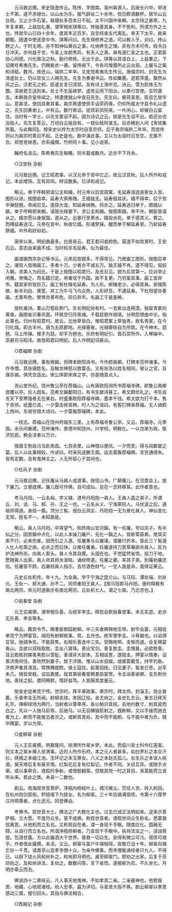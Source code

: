 <!-- { "loadSidebar": true } -->
　　元马致远撰。宋史隐逸传云。陈抟、字图南。亳州眞源人。后唐长兴中。举进士不第。遂不求禄仕。以山水为乐。服气辟谷二十余年。但日飮酒数杯。居华山云台观。又止少华石室。每寝处多百余日不起。太平兴国中来朝。太宗待之甚厚。九年复来朝。上益加礼重。谓宰相宋琪等曰。抟独善其身。不干势利。所谓方外之士也。抟居华山已四十余年。度其年近百岁。自言经承五代离乱。幸天下太平。故来朝觐。因遣中使送至中书。琪等问曰。先生得修养之道。可以敎人乎。对曰。抟山野之人。于时无用。亦不知神仙黄白之事。吐纳养生之理。非有方术可传。假令白日冲天。亦何益于世。今圣上龙颜秀异。有天人之表。眞有道仁圣之主也。正君臣协心同德。兴化致治之秋。勤行修炼。无出于此。琪等以其语白上。上益重之。下诏赐号希夷先生。仍赐紫衣一袭。留抟阙下。令有司增葺所止云台观。上屡与之属和诗赋。数月。放还山。端拱二年卒。又庞觉希夷先生传云。唐僖宗时。封先生为淸虚处士。仍以宫女三人赐先生。先生为奏谢书云。性如麋鹿。迹若萍蓬。飘然从风之云。泛若无之舸。臣遣女复归淸禁。及有诗上浼听览。诗云。雪为肌体玉为顋。深谢君王送到来。处士不生巫峡梦。虚劳云雨下阳台。以奏付宫使。实时遁去。本朝眞宗皇帝闻之。特遣使就山中宣召先生。先生曰。极荷圣恩。臣且乞居华山。意甚坚。使回具奏其事。眞宗再遣使赍手诏茶药等。仍仰所属太守县令礼以遗之。先生回奏谢上。中有云。数行紫诏。徒烦彩凤衔来。一片闲心。却被白云留住。当时有一学士。以先生累诏不起。因为诗讥之云。抵是先生诏不出。若还出也没般人。先生复答云。万顷白云独自有。一枝仙桂阿谁无。后亦稀到人间【靑琐集所载。与此略同】。按宋史以抟为太宗时自至京师。后于眞宗端拱二年卒。而庞传则以为眞宗时累召不起。正史是也。剧中演此事。又以为太祖时召至京。尤属不合。郑恩党继恩。亦系撮撰。竹桥同卜事。见小说家。 

　　翰府名谈云。陈希夷先生每睡。则半载或数月。近亦不下月余。 



　　○汉宫秋 杂剧 

　　元马致远撰。记王昭君事。以汉元帝于宫中忆之。故云汉宫秋。后人所作和戎记。本此增饰。互有异同。辨证数条。已详和戎记。 

　　略云。单于呼韩邪请公主和婚。时元帝以后宫寂寞。毛延寿请选良家女入宫。图形以进。按图临幸。延寿大索贿赂。王嫱独无。延寿毁其状。嫱不得幸。后于宫中弹琵琶。帝闻召见。遂获大宠。知延寿纳贿。将杀之。延寿逃归单于。图嫱以献。单于呼韩邪来朝。请居光禄塞下。求公主和婚。按图索嫱。帝不许。朝臣皆请从之。嫱亦愿以身报国。遂从之。出塞行至黑水。嫱投水死。单于感其义。葬之。而缚延寿送汉。元帝在宫中。秋夜忆嫱。形诸梦寐。醒而单于解延寿至。乃斩延寿祭嫱。中外和好如初。 

　　唐宋以来。明妃曲最多。白居易云。君王若问妾颜色。莫道不如宫里时。王安石云。意态由来画不成。当时枉杀毛延寿。似为最佳。 

　　画谱据西京杂记等书云。元帝后宫旣多。不得常见。乃使画工图形。按图召幸之。诸宫人皆赂画工。多者十万。少者亦不减五万。独王嫱不肯。遂不得见。匈奴入朝。求美人为阏氏。于是上按图以昭君行。及去召见。貌为后宫第一。应对举止闲雅。帝悔之。而名籍已定。帝重信于外国。故不复更。乃穷案其事。画工皆弃市。籍其家赀皆巨万。画工有杜陵毛延寿。为人形。姸媸老少。必得其眞。安陵陈敞、新丰刘白、龚宽、并工为牛马飞鸟众势。人形好丑。不逮延寿。下杜阳望亦善画。尤善布色。樊育亦善布色。同日弃巿。名画工于是差稀。 

　　按杜甫诗。羣山万壑赴荆门。生长明妃尙有村。一去紫台连朔漠。独留靑冢向黄昏。画图省识春风面。环佩空归月夜魂。千载琵琶作胡语。分明怨恨曲中论。指此事也。归州有昭君村。故云。北地草皆白。惟昭君冢上草独靑。故名靑冢。在今归化城。即古丰州。唐为五原郡地。光禄塞者。光禄卿徐自为所筑。在今神木。琵琶、马上所弹。推手为琵。却手为琶也。乐府有明妃引。晋石崇所作。入琴操中。崇避司马昭讳。故改昭君曰明妃。后人作明妃词甚众。 



　　○荐福碑 杂剧 

　　元马致远撰。事有根据。但碑本欧阳询书。今作颜眞卿。打碑本范仲淹事。今作寺僧。其张镐姓名。及触龙神怒以致雷击。又有张浩以姓名相同。冒认之官。且谋杀镐。俱凭空造出。宋公序即宋庠之字。亦是随意点入。 

　　尧山堂外纪。饶州鲁公亭在荐福山。山有唐欧阳询所书荐福寺碑。颜鲁公眞卿尝覆以亭。后人因名。范希文鎭鄱阳日。有书生献诗甚工。希文颇优礼之。书生自言天下至寒饿者无在某右。时盛重欧阳荐福寺碑。墨本千钱。希文欲为打千本。售于京师。纸墨已具。一夕雷击碎其碑。时人为之语曰。有客打碑来荐福。无人骑鹤上扬州。东坡穷措大诗曰。一夕雷轰荐福碑。本此。 

　　一统志。荐福山在饶州府城东三里。上有荐福寺鲁公亭。又云。荐福寺。元季毁。永乐间重建。范仲淹传。景德中知饶州。兴学校。明敎化。一以岂弟为政。赈济饥民。赖全活者以万计。 

　　按唐王勃自马当赴南昌。七百余里。山神借以便风。一夕而至。得与阎都督之宴。后人以此事相较。作谚曰。时来风送滕王阁。运去雷轰荐福碑。言穷通得失。皆有定数。且有鬼神主之。人无所容心于其间也。 



　　○任风子 杂剧 

　　元马致远撰。记任屠从马眞人成道事。按径山书。广颡屠儿。在湼盘会上。放下屠刀。立便成佛。屠儿旣可作佛。自可成仙。总在一念转移耳。此作者意也。 

　　考马丹阳。一云名裕、字义辅、道号丹阳抱一眞人。王眞人嚞之弟子。所谓丘、刘、谈、马、郝、孙、王之一也。一云名从义、宁海莱阳人。马伏波之后。遇祖师得道。身挂一瓢。顶分三髻。授白云洞主、丹阳抱一无为普化眞人。神仙变化无常。姓名不一。未知孰是。 

　　略云。眞人马丹阳。中宵望气。知终南山甘河鎭。有一任屠。号曰风子。有半仙之分。因至鎭中点化。以此人本操刀屠户。先化一鎭之人。皆断荤茹素。使其买卖不行。必来伤害。因而引之入道。任屠果与众屠谋。谓屠行折本。皆此三丫髻道人化人吃斋之故。必杀之而后快。众推任屠勇。任屠遂持刀至草庵欲杀眞人。反为护法神所杀。向眞人索头。眞人令其自摸。头固在也。不觉猛然省悟。投刀于地。愿随眞人出家。眞人命其担水泼畦。诵经修道。任屠之妻。率其子弟。到庵劝屠还俗。任屠皆不顾。后屡经眞人指示。去尽酒色财气。一空人我是非。竟得证果云。 

　　元史丘处机传。年十九。为全眞。学于宁海之昆仑山。与马钰、谭处端、刘处元、王处一、郝大通、孙不二。同师重阳王眞人。【按马钰即马丹阳。唐时释敎有南北两宗。宋元时道敎亦有南北两宗。丘处机七人。谓之七眞。乃北宗也。】 



　　○丽春堂 杂剧 

　　元王实甫撰。演宰相乐善。与统军李圭。释怨会飮丽春堂事。本无实迹。史亦无乐善、李圭等名。 

　　略云。蕤宾令节。赐羣臣御园射柳。中三矢者赐锦袍玉带。射毕会宴。元相徒单克宁为押宴官。端阳有射柳故事。宾。五月也。统军使李圭。斗筲器也。以谄得显官。驰骑争先。不能获隽。右相乐善连中三矢。受赐袍带。圭惭而退。会复赐宴香山。圭欲以双陆取胜。圭出八寳珠。善出宝剑。善复胜圭。圭愧甚。必欲胜善。且云若胜则搽善黑脸以雪耻。善谓非大臣体。互相诟詈。遂殴圭。押宴以情奏。诏善济南闲住。善欣然别妻子。居于济南。惟以山水自娱。或披蓑戴笠。持竿钓鱼。济南尹重其淸高。常携樽就飮。値土寇扰。起善招抚。归见妻子。鬓发已苍。出军未几。贼皆安戢。诏旨嘉奬。就其第丽春堂赐羣臣宴贺。令圭诣善谢罪。圭负荆伏地。善扶之起。邀同畅飮。情好益笃。人皆服其度量云。 

　　按金史徒单克宁传。世宗时。拜平章政事。章宗时。拜太师。封淄王。勋业甚着。乐善李圭无所闻。射柳击球。本因辽俗。金尤尙之。金史礼志云。重五日拜天礼毕。挿柳球场为两行。当射者以尊卑序。各以帕识其枝。去地约数寸。削其皮而白之。先以一人驰马前导。后驰马。以无羽横镞箭射之。旣断柳。又以手接而驰去者为上。断而不能接去者次之。或断其靑处。及中而不能断。与不能中者为负。旣毕赐宴。岁以为常。 



　　○度柳翠 杂剧 

　　元人王实甫撰。明嘉隆间。徐渭所作翠乡梦。本此。而临川吴士科作红莲案。则又本之翠乡挿入徐渭事。近时人所作乐府。本之元人者甚多。如白罗衫之本合汗衫。绣襦之本曲江池。玉环记之本玉箫女。八义之本赵氏孤儿。长生乐之本误入桃源。昊天塔后复有昊天塔。红梨花后复有红梨记。作者不同。关目互异。或随手点窜。或以事牵合。或假托争新。或借题翻案。但取其悦一时之耳目。渐莫能究立说所从来。若此之类。未易一二数也。 

　　剧云。南海观世音菩萨。净瓶内杨枝叶上。偶污微尘。罚往人世。转入轮回。在杭州抱剑营街。积妓墙下为妓女。名为柳翠。三十年后塡满宿债。令第十六尊罗汉月明尊者。点化还元。同登佛会。 

　　考佛书。观世音大士。佛法之广大敎化主也。过去已成正法明如来。逆来示菩萨相。立大愿。不度尽众生。誓不成佛。称观世音者。谓观世间众生称名。悉蒙救拔离苦。从他机而立名也。又称观自在者。谓一身现千手眼。随类应化。圆融无碍。从自行而立名也。所谓净瓶杨柳者。乃变现千手眼中。执持法宝之一。浸润菩提。包涵甘露。方以此徧洒大千世界。普救一切众生。安得有微尘可污。宿债可塡乎。作者借此撮撰。未渎。又云。柳翠与富户牛璘相得。宣敎已没十年。柳翠向璘乞钞一千贯。请嵩亭山显孝寺僧十众。为亲作佛事。而寺僧能诵经者只九人。不得已。以厨下烧火风和尙补之。和尙即月明也。甫至柳翠门。即劝之出家。后复于茶坊劝之。及和尙讲法。复劝之。数数问答。言下省悟。遂披剃为尼。不久坐化。月明亦乘云而去。 

　　佛说四十二章经云。凡人事天地鬼神。不如孝其二亲。二亲最神也。他若报恩、地藏、心地观诸经。劝人忠孝。最为详切。与圣贤大指不殊。剧云柳翠以孝思感动三寳。接引回头。其指与佛法相合。 



　　○西厢记 杂剧 

